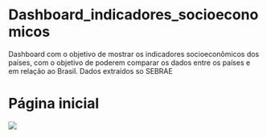 # Dashboard_indicadores_socioeconomicos
Dashboard com o objetivo de mostrar os indicadores socioeconômicos dos países, com o objetivo de poderem comparar os dados entre os países e em relação ao Brasil.
Dados extraídos so SEBRAE
<h1> Página inicial </h1>
<img src = 'https://user-images.githubusercontent.com/84250861/202944819-592ff15b-409b-4246-af78-0cdb6373725b.png')
